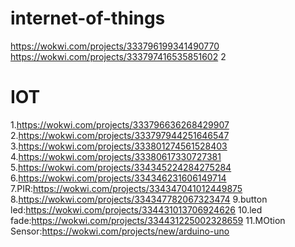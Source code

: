 # internet-of-things
https://wokwi.com/projects/333796199341490770
https://wokwi.com/projects/333797416535851602
2
# IOT
1.https://wokwi.com/projects/333796636268429907
2.https://wokwi.com/projects/333797944251646547
3.https://wokwi.com/projects/333801274561528403
4.https://wokwi.com/projects/33380617330727381
5.https://wokwi.com/projects/334345224284275284
6.https://wokwi.com/projects/334346231606149714
7.PIR:https://wokwi.com/projects/334347041012449875
8.https://wokwi.com/projects/334347782067323474
9.button led:https://wokwi.com/projects/334431013706924626
10.led fade:https://wokwi.com/projects/334431225002328659
11.MOtion Sensor:https://wokwi.com/projects/new/arduino-uno
